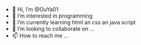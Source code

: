 - 👋 Hi, I’m @OuYa01
- 👀 I’m interested in programming
- 🌱 I’m currently learning html an css an java script
- 💞️ I’m looking to collaborate on ...
- 📫 How to reach me ...

<!---
OuYa01/OuYa01 is a ✨ special ✨ repository because its `README.md` (this file) appears on your GitHub profile.
You can click the Preview link to take a look at your changes.
--->
